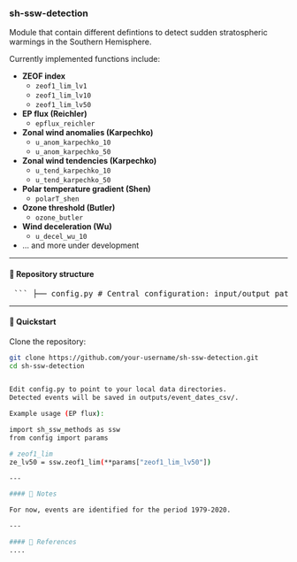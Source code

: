 ### sh-ssw-detection

Module that contain different defintions to detect sudden stratospheric warmings in the Southern Hemisphere. 

Currently implemented functions include:

- **ZEOF index**  
  - `zeof1_lim_lv1`  
  - `zeof1_lim_lv10`  
  - `zeof1_lim_lv50`  
- **EP flux (Reichler)**  
  - `epflux_reichler`  
- **Zonal wind anomalies (Karpechko)**  
  - `u_anom_karpechko_10`  
  - `u_anom_karpechko_50`  
- **Zonal wind tendencies (Karpechko)**  
  - `u_tend_karpechko_10`  
  - `u_tend_karpechko_50`  
- **Polar temperature gradient (Shen)**  
  - `polarT_shen`  
- **Ozone threshold (Butler)**  
  - `ozone_butler`  
- **Wind deceleration (Wu)**  
  - `u_decel_wu_10`  
- … and more under development

---

#### 📂 Repository structure

<pre> ``` ├── config.py # Central configuration: input/output paths, parameters ├── main.ipynb # Example notebook demonstrating detection methods ├── functions/ # Python modules for event detection ├── data/ # Input data (NetCDF, txt, bin) [not version controlled] ├── outputs/ │ └── event_dates_csv/ # CSV files with detected event dates └── README.md ``` </pre>

---

#### 🚀 Quickstart

Clone the repository:

```bash
git clone https://github.com/your-username/sh-ssw-detection.git
cd sh-ssw-detection


Edit config.py to point to your local data directories.
Detected events will be saved in outputs/event_dates_csv/.

Example usage (EP flux):

import sh_ssw_methods as ssw
from config import params

# zeof1_lim
ze_lv50 = ssw.zeof1_lim(**params["zeof1_lim_lv50"])

---

#### 📌 Notes

For now, events are identified for the period 1979-2020.

---

#### 📜 References
....
